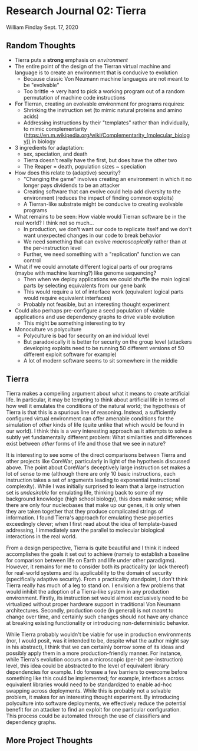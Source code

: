 # Research Journal 02: Tierra

William Findlay
Sept. 17, 2020

## Random Thoughts

- Tierra puts a **strong** emphasis on *environment*
- The entire point of the design of the Tierran virtual machine and language is to create an environment that is conducive to evolution
    - Because classic Von Neumann machine languages are not meant to be "evolvable"
    - Too brittle -> very hard to pick a working program out of a random permutation of machine code instructions
- For Tierran, creating an evolvable environment for programs requires:
    - Shrinking the instruction set (to mimic natural proteins and amino acids)
    - Addressing instructions by their "templates" rather than individually, to mimic complementarity (https://en.m.wikipedia.org/wiki/Complementarity_(molecular_biology)) in biology
- 3 ingredients for adaptation:
    - sex, speciation, and death
    - Tierra doesn't really have the first, but does have the other two
    - The Reaper = death, population sizes ~ speciation
- How does this relate to (adaptive) security?
    - "Changing the game" involves creating an environment in which it no longer pays dividends to be an attacker
    - Creating software that can evolve could help add diversity to the environment (reduces the impact of finding common exploits)
    - A Tierran-like substrate might be conducive to creating evolvable programs
- What remains to be seen: How viable would Tierran software be in the real world? I think not so much...
    - In production, we don't want our code to replicate itself and we don't want unexpected changes in our code to break behavior
    - We need something that can evolve *macroscopically* rather than at the per-instruction level
    - Further, we need something with a "replication" function we can control
- What if we could annotate different logical parts of our programs (maybe with machine learning?) like genome sequencing?
    - Then when we deploy applications we could shuffle the main logical parts by selecting equivalents from our gene bank
    - This would require a lot of interface work (equivalent logical parts would require equivalent interfaces)
    - Probably not feasible, but an interesting thought experiment
- Could also perhaps pre-configure a seed population of viable applications and use dependency graphs to drive viable evolution
    - This might be something interesting to try
- Monoculture vs polyculture
    - Polyculture is bad for security on an individual level
    - But paradoxically it is better for security on the group level (attackers developing exploits need to be running 50 different versions of 50 different exploit software for example)
    - A lot of modern software seems to sit somewhere in the middle

## Tierra

Tierra makes a compelling argument about what it means to create artificial
life. In particular, it may be tempting to think about artificial life in terms
of how well it emulates the conditions of the natural world; the hypothesis of
Tierra is that this is a spurious line of reasoning. Instead, a sufficiently
configured virtual environment can offer amenable conditions for the simulation
of *other* kinds of life (quite unlike that which would be found in our world).
I think this is a very interesting approach as it attempts to solve a subtly yet
fundamentally different problem: What similarities and differences exist between
*other* forms of life and those that we see in nature?

It is interesting to see some of the direct comparisons between Tierra and other
projects like CoreWar, particularly in light of the hypothesis discussed above.
The point about CoreWar's deceptively large instruction set makes a lot of sense
to me (although there are only 10 basic instructions, each instruction takes
a set of arguments leading to exponential instructional complexity). While I was
initially surprised to learn that a large instruction set is *undesirable* for
emulating life, thinking back to some of my background knowledge (high school
biology), this does make sense; while there are only four nucleobases that make
up our genes, it is only when they are taken together that they produce
complicated strings of information. I found Tierra's approach for emulating
these properties exceedingly clever; when I first read about the idea of
template-based addressing, I immediately saw the parallel to molecular
biological interactions in the real world.

From a design perspective, Tierra is quite beautiful and I think it indeed
accomplishes the goals it set out to achieve (namely to establish a baseline for
comparison between life on Earth and life under other paradigms). However, it
remains for me to consider both its practicality (or lack thereof) for
real-world systems and its applicability to the domain of security (specifically
adaptive security). From a practicality standpoint, I don't think Tierra really
has much of a leg to stand on. I envision a few problems that would inhibit the
adoption of a Tierra-like system in any production environment. Firstly, its
instruction set would almost exclusively need to be virtualized without proper
hardware support in traditional Von Neumann architectures. Secondly, production
code (in general) is not *meant* to change over time, and certainly such changes
should not have any chance at breaking existing functionality or introducing
non-deterministic behavior.

While Tierra probably wouldn't be viable for use in production environments
(nor, I would posit, was it intended to be, despite what the author might say in
his abstract), I think that we can certainly borrow some of its ideas and
possibly apply them in a more production-friendly manner. For instance, while
Tierra's evolution occurs on a microscopic (per-bit per-instruction) level, this
idea could be abstracted to the level of equivalent library dependencies for
example. I do foresee a few barriers to overcome before something like this
could be implemented; for example, interfaces across equivalent libraries would
need to be standardized to enable ad-hoc swapping across deployments. While this
is probably not a solvable problem, it makes for an interesting thought
experiment. By introducing polyculture into software deployments, we effectively
reduce the potential benefit for an attacker to find an exploit for one
particular configuration. This process could be automated through the use
of classifiers and dependency graphs.

## More Project Thoughts
